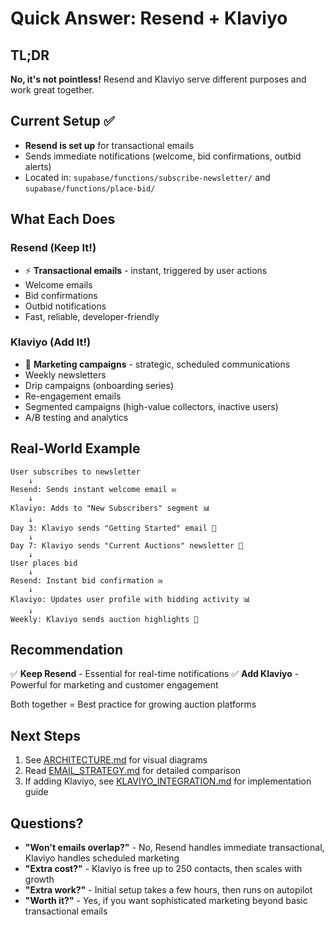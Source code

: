 # Quick Answer: Resend + Klaviyo

## TL;DR

**No, it's not pointless!** Resend and Klaviyo serve different purposes and work great together.

## Current Setup ✅

- **Resend is set up** for transactional emails
- Sends immediate notifications (welcome, bid confirmations, outbid alerts)
- Located in: `supabase/functions/subscribe-newsletter/` and `supabase/functions/place-bid/`

## What Each Does

### Resend (Keep It!)
- ⚡ **Transactional emails** - instant, triggered by user actions
- Welcome emails
- Bid confirmations  
- Outbid notifications
- Fast, reliable, developer-friendly

### Klaviyo (Add It!)
- 📧 **Marketing campaigns** - strategic, scheduled communications
- Weekly newsletters
- Drip campaigns (onboarding series)
- Re-engagement emails
- Segmented campaigns (high-value collectors, inactive users)
- A/B testing and analytics

## Real-World Example

```
User subscribes to newsletter
    ↓
Resend: Sends instant welcome email ✉️
    ↓
Klaviyo: Adds to "New Subscribers" segment 📊
    ↓
Day 3: Klaviyo sends "Getting Started" email 📧
    ↓
Day 7: Klaviyo sends "Current Auctions" newsletter 🎨
    ↓
User places bid
    ↓
Resend: Instant bid confirmation ✉️
    ↓
Klaviyo: Updates user profile with bidding activity 📊
    ↓
Weekly: Klaviyo sends auction highlights 📧
```

## Recommendation

✅ **Keep Resend** - Essential for real-time notifications
✅ **Add Klaviyo** - Powerful for marketing and customer engagement

Both together = Best practice for growing auction platforms

## Next Steps

1. See [ARCHITECTURE.md](./ARCHITECTURE.md) for visual diagrams
2. Read [EMAIL_STRATEGY.md](./EMAIL_STRATEGY.md) for detailed comparison
3. If adding Klaviyo, see [KLAVIYO_INTEGRATION.md](./KLAVIYO_INTEGRATION.md) for implementation guide

## Questions?

- **"Won't emails overlap?"** - No, Resend handles immediate transactional, Klaviyo handles scheduled marketing
- **"Extra cost?"** - Klaviyo is free up to 250 contacts, then scales with growth
- **"Extra work?"** - Initial setup takes a few hours, then runs on autopilot
- **"Worth it?"** - Yes, if you want sophisticated marketing beyond basic transactional emails
